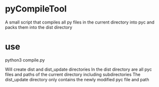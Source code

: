 # pyCompileTool
A small script that compiles all py files in the current directory into pyc and packs them into the dist directory
# use
python3 compile.py

Will create dist and dist_update directories
In the dist directory are all pyc files and paths of the current directory including subdirectories
The dist_update directory only contains the newly modified pyc file and path
